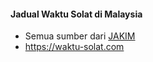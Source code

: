 #### Jadual Waktu Solat di Malaysia

- Semua sumber dari [JAKIM](http://www.e-solat.gov.my/index.php?siteId=24&pageId=24 "JAKIM")
- https://waktu-solat.com
